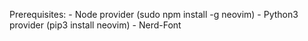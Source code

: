 Prerequisites:
    - Node provider (sudo npm install -g neovim)
    - Python3 provider (pip3 install neovim)
    - Nerd-Font
